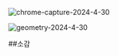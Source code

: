 
![chrome-capture-2024-4-30](https://github.com/wonder21c/computer-graphic/assets/50861700/7f3181be-c937-4047-b009-1795867b0ce4)

![geometry-2024-4-30](https://github.com/wonder21c/computer-graphic/assets/50861700/c4bb02ab-743b-4db6-b58e-af0569f0ff87)


##소감

